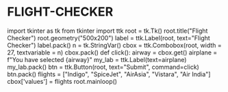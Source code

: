 # FLIGHT-CHECKER
import  tkinter as tk from tkinter import ttk  root = tk.Tk() root.title("Flight Checker") root.geometry("500x200")  label = ttk.Label(root, text="Flight Checker") label.pack()  n = tk.StringVar() cbox = ttk.Combobox(root, width = 27, textvariable = n) cbox.pack() def click():   airway = cbox.get()   airplane = f"You have selected {airway}"   my_lab = ttk.Label(text=airplane)   my_lab.pack()  btn = ttk.Button(root, text="Submit", command=click) btn.pack() flights = ["Indigo", "SpiceJet", "AirAsia", "Vistara", "Air India"] cbox['values'] = flights   root.mainloop()
